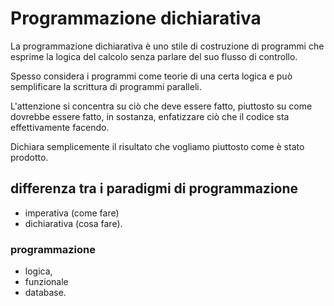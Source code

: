 # Programmazione dichiarativa

La programmazione dichiarativa è uno stile di costruzione di programmi che esprime la logica del calcolo senza parlare del suo flusso di controllo. 

Spesso considera i programmi come teorie di una certa logica e può semplificare la scrittura di programmi paralleli. 

L'attenzione si concentra su ciò che deve essere fatto, piuttosto su come dovrebbe essere fatto, in sostanza, enfatizzare ciò che il codice sta effettivamente facendo.

Dichiara semplicemente il risultato che vogliamo piuttosto come è stato prodotto.

## differenza tra i paradigmi di programmazione 

* imperativa (come fare) 
* dichiarativa (cosa fare). 

### programmazione

* logica, 
* funzionale 
* database.